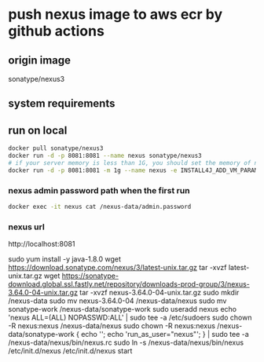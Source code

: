 # push nexus image to aws ecr by github actions

## origin image
sonatype/nexus3

## system requirements

## run on local
```bash
docker pull sonatype/nexus3
docker run -d -p 8081:8081 --name nexus sonatype/nexus3
# if your server memory is less than 1G, you should set the memory of nexus to 512m
docker run -d -p 8081:8081 -m 1g --name nexus -e INSTALL4J_ADD_VM_PARAMS="-Xms512m -Xmx512m -XX:MaxDirectMemorySize=512m" sonatype/nexus3
```

### nexus admin password path when the first run
```bash
docker exec -it nexus cat /nexus-data/admin.password
```

### nexus url
http://localhost:8081


sudo yum install -y java-1.8.0
wget https://download.sonatype.com/nexus/3/latest-unix.tar.gz
tar -xvzf latest-unix.tar.gz
wget https://sonatype-download.global.ssl.fastly.net/repository/downloads-prod-group/3/nexus-3.64.0-04-unix.tar.gz
tar -xvzf nexus-3.64.0-04-unix.tar.gz
sudo mkdir /nexus-data
sudo mv nexus-3.64.0-04 /nexus-data/nexus
sudo mv sonatype-work /nexus-data/sonatype-work
sudo useradd nexus
echo 'nexus   ALL=(ALL)       NOPASSWD:ALL' | sudo tee -a /etc/sudoers
sudo chown -R nexus:nexus /nexus-data/nexus
sudo chown -R nexus:nexus /nexus-data/sonatype-work
{ echo ''; echo 'run_as_user="nexus"'; } | sudo tee -a /nexus-data/nexus/bin/nexus.rc
sudo ln -s /nexus-data/nexus/bin/nexus /etc/init.d/nexus
/etc/init.d/nexus start
